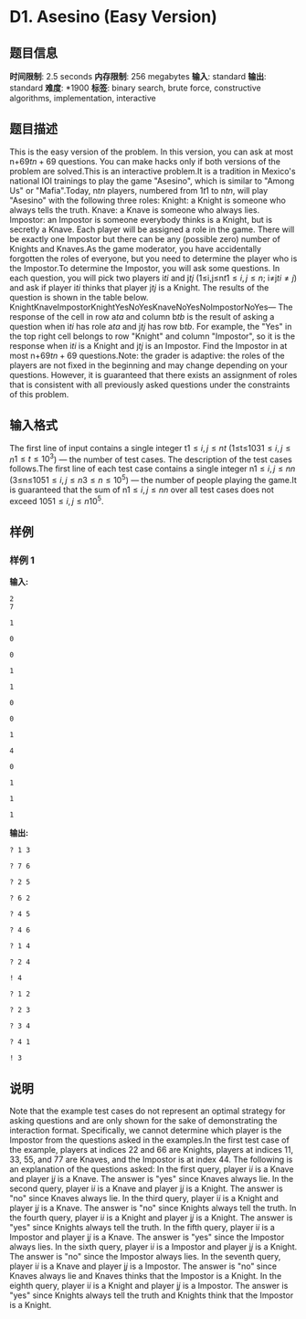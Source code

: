 # D1. Asesino (Easy Version)

## 题目信息

**时间限制**: 2.5 seconds
**内存限制**: 256 megabytes
**输入**: standard
**输出**: standard
**难度**: *1900
**标签**: binary search, brute force, constructive algorithms, implementation, interactive

## 题目描述

This is the easy version of the problem. In this version, you can ask at most n+69$t$$n+69$ questions. You can make hacks only if both versions of the problem are solved.This is an interactive problem.It is a tradition in Mexico's national IOI trainings to play the game "Asesino", which is similar to "Among Us" or "Mafia".Today, n$t$$n$ players, numbered from 1$t$$1$ to n$t$$n$, will play "Asesino" with the following three roles: Knight: a Knight is someone who always tells the truth. Knave: a Knave is someone who always lies. Impostor: an Impostor is someone everybody thinks is a Knight, but is secretly a Knave. Each player will be assigned a role in the game. There will be exactly one Impostor but there can be any (possible zero) number of Knights and Knaves.As the game moderator, you have accidentally forgotten the roles of everyone, but you need to determine the player who is the Impostor.To determine the Impostor, you will ask some questions. In each question, you will pick two players i$t$$i$ and j$t$$j$ (1≤i,j≤n$t$$1 \leq i, j \leq n$; i≠j$t$$i \neq j$) and ask if player i$t$$i$ thinks that player j$t$$j$ is a Knight. The results of the question is shown in the table below. KnightKnaveImpostorKnightYesNoYesKnaveNoYesNoImpostorNoYes— The response of the cell in row a$t$$a$ and column b$t$$b$ is the result of asking a question when i$t$$i$ has role a$t$$a$ and j$t$$j$ has row b$t$$b$. For example, the "Yes" in the top right cell belongs to row "Knight" and column "Impostor", so it is the response when i$t$$i$ is a Knight and j$t$$j$ is an Impostor. Find the Impostor in at most n+69$t$$n + 69$ questions.Note: the grader is adaptive: the roles of the players are not fixed in the beginning and may change depending on your questions. However, it is guaranteed that there exists an assignment of roles that is consistent with all previously asked questions under the constraints of this problem.

## 输入格式

The first line of input contains a single integer t$1 \leq i,j \leq n$$t$ (1≤t≤103$1 \leq i,j \leq n$$1 \leq t \leq 10^3$) — the number of test cases. The description of the test cases follows.The first line of each test case contains a single integer n$1 \leq i,j \leq n$$n$ (3≤n≤105$1 \leq i,j \leq n$$3 \le n \le 10^5$) — the number of people playing the game.It is guaranteed that the sum of n$1 \leq i,j \leq n$$n$ over all test cases does not exceed 105$1 \leq i,j \leq n$$10^5$.

## 样例

### 样例 1

**输入:**
```
2
7

1

0

0

1

1

0

0

1

4

0

1

1

1
```

**输出:**
```
? 1 3

? 7 6

? 2 5

? 6 2

? 4 5

? 4 6

? 1 4

? 2 4

! 4

? 1 2

? 2 3

? 3 4

? 4 1

! 3
```

## 说明

Note that the example test cases do not represent an optimal strategy for asking questions and are only shown for the sake of demonstrating the interaction format. Specifically, we cannot determine which player is the Impostor from the questions asked in the examples.In the first test case of the example, players at indices 2$2$ and 6$6$ are Knights, players at indices 1$1$, 3$3$, 5$5$, and 7$7$ are Knaves, and the Impostor is at index 4$4$. The following is an explanation of the questions asked: In the first query, player i$i$ is a Knave and player j$j$ is a Knave. The answer is "yes" since Knaves always lie. In the second query, player i$i$ is a Knave and player j$j$ is a Knight. The answer is "no" since Knaves always lie. In the third query, player i$i$ is a Knight and player j$j$ is a Knave. The answer is "no" since Knights always tell the truth. In the fourth query, player i$i$ is a Knight and player j$j$ is a Knight. The answer is "yes" since Knights always tell the truth. In the fifth query, player i$i$ is a Impostor and player j$j$ is a Knave. The answer is "yes" since the Impostor always lies. In the sixth query, player i$i$ is a Impostor and player j$j$ is a Knight. The answer is "no" since the Impostor always lies. In the seventh query, player i$i$ is a Knave and player j$j$ is a Impostor. The answer is "no" since Knaves always lie and Knaves thinks that the Impostor is a Knight. In the eighth query, player i$i$ is a Knight and player j$j$ is a Impostor. The answer is "yes" since Knights always tell the truth and Knights think that the Impostor is a Knight.

